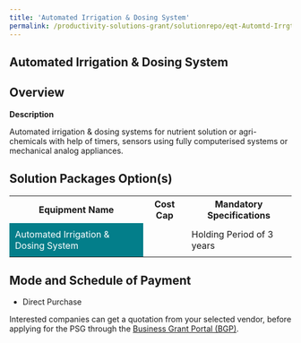 ```yaml
---
title: 'Automated Irrigation & Dosing System'
permalink: /productivity-solutions-grant/solutionrepo/eqt-Automtd-Irrgton-&-Dosng-sys-Food
---
```


## Automated Irrigation & Dosing System

## Overview

**Description**

Automated irrigation & dosing systems for nutrient solution or agri-chemicals with help of timers, sensors using fully computerised systems or mechanical analog appliances.

## Solution Packages Option(s)

<table>
<tr>
<th><b>Equipment Name</b></th>
<th><b>Cost Cap</b></th>
<th><b>Mandatory Specifications</b></th>
</tr>
<tr>
<td style='padding: 10px; background-color: #037E8A; color: #FFFFFF;'>Automated Irrigation & Dosing System</td>
<td style='padding: 10px;'> </td>
<td style='padding: 10px;'>Holding Period of 3 years</td>
</tr>
</table>

## Mode and Schedule of Payment

 - Direct Purchase

Interested companies can get a quotation from your selected vendor, before applying for the PSG through the <a href='https://www.businessgrants.gov.sg/' target='_blank' rel='noopener'>Business Grant Portal (BGP)</a>.

<script src="/jquery/resize-tables.js"></script>
